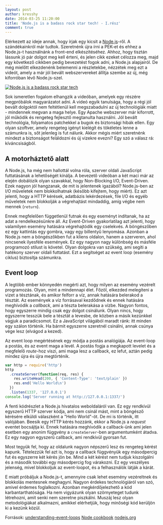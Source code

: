 ```yaml
---
layout: post
author: kresshy
date: 2014-03-25 11:20:00
title: 'Node.js is a badass rock star tech! - I.rész'
comment: true
---
```


Elérkezett az ideje annak, hogy írjak egy kicsit a [Node.js](http://nodejs.org/)-ről. A szándékainkról már tudtok. Szeretnénk újra írni a PÉK-et és ehhez a Node.js-t használnánk a front-end elkészítéséhez. Ahhoz, hogy tisztán lássunk jó pár dolgot meg kell érteni, és jelen cikk ezeket célozza meg, majd egy következő cikkben pedig bevezetést fogok adni, a Node.js alapjairól. De még mielőtt elkezdenénk belemenni a részletekbe, nézzétek meg ezt a videót, amely a már jól bevált webszervereket állítja szembe az új, még kiforróban lévő Node.js-szel.

[![Node.js is a badass rock star tech](http://img.youtube.com/vi/bzkRVzciAZg/0.jpg)](http://www.youtube.com/watch?v=bzkRVzciAZg)

Sok ismeretlen fogalom elhangzik a videóban, amelyek egy részére megpróbálok magyarázatot adni. A videó egyik tanulsága, hogy a régi jól bevált dolgoktól nem feltétlenül kell megszabadulni az új technológiák miatt - mindennek megvan a maga helye. Egy Apache webszerver már kiforrott, jól működik és rengeteg fejlesztő megtanulta használni. Jól bevált technológia, folyamatos patchekkel a bugok és biztonsági hibák ellen. Egy olyan szoftver, amely rengeteg igényt kielégít és tökéletes lenne a számunkra is, sőt jelenleg is fut nálunk. Akkor mégis miért szeretnénk mindezt a biztonságot feláldozni és új vizekre evezni? Egy szó a válasz rá: kíváncsiságból.

## A motorháztető alatt

A Node.js, ha még nem hallottál volna róla, szerver oldali JavaScript futtatásának a lehetőségét kínálja. A bevezető videóban a két maci már az elején dobálózik olyan szavakkal, hogy Non-Blocking I/O, Event-Driven. Ezek nagyon jól hangzanak, de mit is jelentenek igazából? Node.js-ben az I/O műveletek nem blokkolhatnak (később kifejtem, hogy miért). Ez azt jelenti, hogy a HTTP kérések, adatbázis lekérdezések, file I/O és egyéb műveletek nem blokkolják a végrehajtást mindaddig, amíg végbe nem mennek (`return`).

Ennek megfelelően függetlenül futnak és egy eseményt indítanak, ha az adat a rendelkezésünkre áll. Az Event-Driven gyakorlatilag azt jelenti, hogy valamilyen esemény hatására végrehajtódik egy cselekvés. A böngészőben ez egy kattintás egy gombra, vagy egy billentyű lenyomása. Azonban a Node.js nem a böngészőkben fut a kliens oldalon, hanem a szerveren, ahol nincsenek ilyesféle események. Ez egy nagyon nagy különbség és másféle programozó stílust is követel. Olyan dolgokra van szükség, ami segíti a hatékony szerver oldali futtatást. Ezt a segítséget az event loop (esemény ciklus) biztosítja számunkra.

## Event loop

A legtöbb ember könnyedén megérti azt, hogy milyen az esemény vezérelt programozás. Olyan, mint a mindennapi élet. Főzöl, elkezded melegíteni a vizet a tésztának, és amikor felforr a víz, annak hatására belerakod a tésztát. Az események a víz forrásaval kezdődnek és ennek hatására meghívódik a _callback_, ami a tészta belerakása a vízbe. Nagyon fontos, hogy egyszerre mindig csak egy dolgot csinálunk. Olyan nincs, hogy egyszerre tesszük bele a tésztát a levesbe, de közben a másik kezünkkel vágjuk a paradicsomot. Ez a JavaScript világából maradt ránk: itt minden egy szálon történik. Ha bármit egyszerre szeretnél csinálni, annak csúnya vége lesz (elvágod a kezed).

Az event loop megértésének egy módja a postás analógiája. Az event-loop a postás, és az event maga a levél. A postás fogja a megkapott levelet és a megfelelő _route_-hoz viszi, ami maga lesz a callback, ez lefut, aztán pedig mindez újra és újra megtörténik.

```js
var http = require('http')
http
  .createServer(function(req, res) {
    res.writeHead(200, { 'Content-Type': 'text/plain' })
    res.end('Hello World\n')
  })
  .listen(1337, '127.0.0.1')
console.log('Server running at http://127.0.0.1:1337/')
```

A fenti kódrészlet a Node.js hivatalos weboldaláról van. Ez egy rendkívül egyszerű HTTP szerver kódja, ami nem csinál mást, mint a böngésző kérésére elküldi válaszként a "Hello World"-öt. De mi is történik, itt valójában. Beesik egy HTTP kérés hozzánk, ekkor a Node.js a _request_ eventet bocsájtja ki. Ennek hatására meghívódik a callback-ünk ami jelen esetben egy anonim függvény a `createServer`-ben argumentumként átadva. Ez egy nagyon egyszerű callback, ami rendkívül gyorsan fut.

Most tegyük fel, hogy az oldalunk nagyon népszerű lesz és rengeteg kérést kapunk. Tételezzük fel azt is, hogy a callback függvényük egy másodpercig fut és egyszerre két kérés jön be. Mind a két kérést nem tudjuk kiszolgálni és a második további egy másodpercig fog várakozni. Ez egy veszélyes jelenség, mivel blokkoljuk az event-loopot, és a felhasználók látják a kárát.

E miatt próbáljuk a Node.js-t, amennyire csak lehet esemény vezéreltnek és blokkolás mentesnek meghagyni. Nagyon érdekes technológiáról van szó, amivel érdemes foglalkozni. Azonban megkérdőjelezhető a kód karbantarthatósága. Ha nem vigyázunk olyan szörnyeteget tudunk létrehozni, amit senki nem szeretne piszkálni. Muszáj lesz olyan metodológiákat alkalmazni, amikkel elérhetjük, hogy minőségi kód kerüljön ki a kezünk közül.

Források:
[understanding-event-loops](http://developer.yahoo.com/blogs/ydn/part-1-understanding-event-loops-writing-great-code-11401.html)
[Node cookbook](http://www.packtpub.com/node-to-guide-in-the-art-of-asynchronous-server-side-javascript-cookbook/book)
[nodejs.org](http://nodejs.org/)
